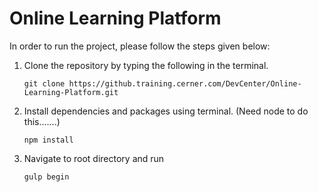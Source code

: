 # Online Learning Platform
In order to run the project, please follow the steps given below:

1. Clone the repository by typing the following in the terminal.

   ```
   git clone https://github.training.cerner.com/DevCenter/Online-Learning-Platform.git
   ```

2. Install dependencies and packages using terminal. (Need node to do this.......)

   ```
   npm install
   ```

3. Navigate to root directory and run

   ```
   gulp begin
   ```

   ​
